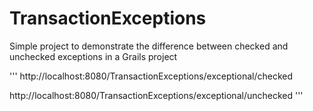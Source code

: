 TransactionExceptions
=====================

Simple project to demonstrate the difference between checked and unchecked exceptions in a Grails project

'''
http://localhost:8080/TransactionExceptions/exceptional/checked

http://localhost:8080/TransactionExceptions/exceptional/unchecked
'''

